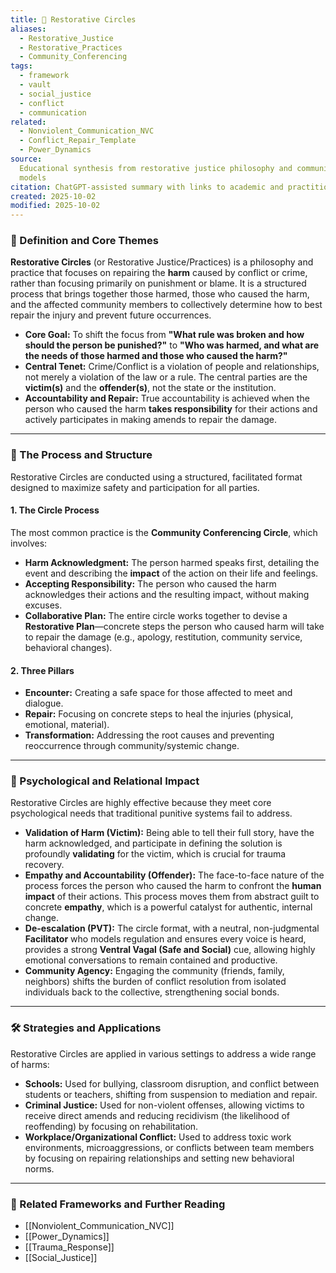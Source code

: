 ```yaml
---
title: 🔄 Restorative Circles
aliases:
  - Restorative_Justice
  - Restorative_Practices
  - Community_Conferencing
tags:
  - framework
  - vault
  - social_justice
  - conflict
  - communication
related:
  - Nonviolent_Communication_NVC
  - Conflict_Repair_Template
  - Power_Dynamics
source:
  Educational synthesis from restorative justice philosophy and community practice
  models
citation: ChatGPT-assisted summary with links to academic and practitioner materials
created: 2025-10-02
modified: 2025-10-02
---
```


<!-- @format -->

### 🧩 Definition and Core Themes

**Restorative Circles** (or Restorative Justice/Practices) is a philosophy and practice
that focuses on repairing the **harm** caused by conflict or crime, rather than focusing
primarily on punishment or blame. It is a structured process that brings together those
harmed, those who caused the harm, and the affected community members to collectively
determine how to best repair the injury and prevent future occurrences.

- **Core Goal:** To shift the focus from **"What rule was broken and how should the
  person be punished?"** to **"Who was harmed, and what are the needs of those harmed
  and those who caused the harm?"**
- **Central Tenet:** Crime/Conflict is a violation of people and relationships, not
  merely a violation of the law or a rule. The central parties are the **victim(s)** and
  the **offender(s)**, not the state or the institution.
- **Accountability and Repair:** True accountability is achieved when the person who
  caused the harm **takes responsibility** for their actions and actively participates
  in making amends to repair the damage.

---

### 🌿 The Process and Structure

Restorative Circles are conducted using a structured, facilitated format designed to
maximize safety and participation for all parties.

#### 1. The Circle Process

The most common practice is the **Community Conferencing Circle**, which involves:

- **Harm Acknowledgment:** The person harmed speaks first, detailing the event and
  describing the **impact** of the action on their life and feelings.
- **Accepting Responsibility:** The person who caused the harm acknowledges their
  actions and the resulting impact, without making excuses.
- **Collaborative Plan:** The entire circle works together to devise a **Restorative
  Plan**—concrete steps the person who caused harm will take to repair the damage (e.g.,
  apology, restitution, community service, behavioral changes).

#### 2. Three Pillars

- **Encounter:** Creating a safe space for those affected to meet and dialogue.
- **Repair:** Focusing on concrete steps to heal the injuries (physical, emotional,
  material).
- **Transformation:** Addressing the root causes and preventing reoccurrence through
  community/systemic change.

---

### 🧠 Psychological and Relational Impact

Restorative Circles are highly effective because they meet core psychological needs that
traditional punitive systems fail to address.

- **Validation of Harm (Victim):** Being able to tell their full story, have the harm
  acknowledged, and participate in defining the solution is profoundly **validating**
  for the victim, which is crucial for trauma recovery.
- **Empathy and Accountability (Offender):** The face-to-face nature of the process
  forces the person who caused the harm to confront the **human impact** of their
  actions. This process moves them from abstract guilt to concrete **empathy**, which is
  a powerful catalyst for authentic, internal change.
- **De-escalation (PVT):** The circle format, with a neutral, non-judgmental
  **Facilitator** who models regulation and ensures every voice is heard, provides a
  strong **Ventral Vagal (Safe and Social)** cue, allowing highly emotional
  conversations to remain contained and productive.
- **Community Agency:** Engaging the community (friends, family, neighbors) shifts the
  burden of conflict resolution from isolated individuals back to the collective,
  strengthening social bonds.

---

### 🛠️ Strategies and Applications

Restorative Circles are applied in various settings to address a wide range of harms:

- **Schools:** Used for bullying, classroom disruption, and conflict between students or
  teachers, shifting from suspension to mediation and repair.
- **Criminal Justice:** Used for non-violent offenses, allowing victims to receive
  direct amends and reducing recidivism (the likelihood of reoffending) by focusing on
  rehabilitation.
- **Workplace/Organizational Conflict:** Used to address toxic work environments,
  microaggressions, or conflicts between team members by focusing on repairing
  relationships and setting new behavioral norms.

---

### 🔗 Related Frameworks and Further Reading

- [[Nonviolent_Communication_NVC]]
- [[Power_Dynamics]]
- [[Trauma_Response]]
- [[Social_Justice]]
